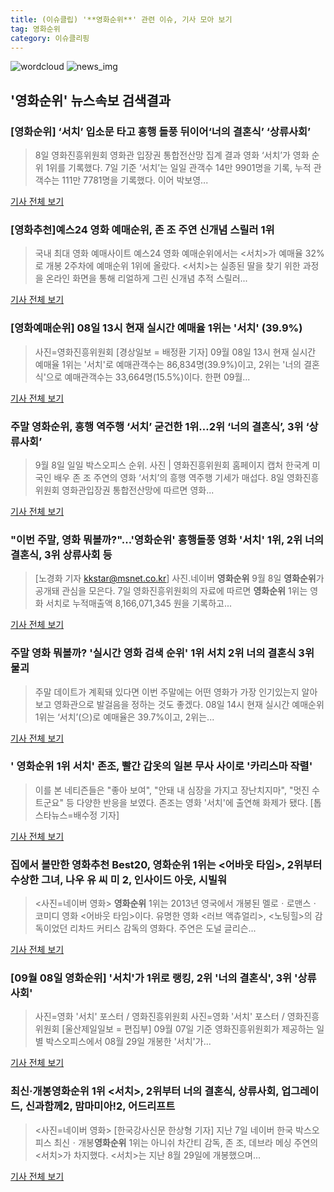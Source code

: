```yaml
---
title: (이슈클립) '**영화순위**' 관련 이슈, 기사 모아 보기
tag: 영화순위
category: 이슈클리핑
---
```

![wordcloud](https://s3.ap-northeast-2.amazonaws.com/lyrics101-wordcloud/2018-09-08-1536397616.png)
![news_img](https://user-images.githubusercontent.com/42597476/44507050-1206f400-a6e4-11e8-8d98-7ffbfebb353f.png)
## **'**영화순위**'** 뉴스속보 검색결과
### [**영화순위**] ‘서치’ 입소문 타고 흥행 돌풍 뒤이어‘너의 결혼식’ ‘상류사회’

>8일 영화진흥위원회 영화관 입장권 통합전산망 집계 결과 영화 ‘서치’가 영화 순위 1위를 기록했다. 7일 기준 ‘서치’는 일일 관객수 14만 9901명을 기록, 누적 관객수는 111만 7781명을 기록했다. 이어 박보영...

<a href="http://www.kookje.co.kr/news2011/asp/newsbody.asp?code=0500&key=20180908.99099003152" target="_blank">기사 전체 보기</a>

### [영화추천]예스24 영화 예매순위, 존 조 주연 신개념 스릴러 1위

>국내 최대 영화 예매사이트 예스24 영화 예매순위에서는 <서치>가 예매율 32%로 개봉 2주차에 예매순위 1위에 올랐다. <서치>는 실종된 딸을 찾기 위한 과정을 온라인 화면을 통해 리얼하게 그린 신개념 추적 스릴러...

<a href="http://www.insightkorea.co.kr//news/articleView.html?idxno=30883" target="_blank">기사 전체 보기</a>

### [영화예매순위] 08일 13시 현재 실시간 예매율 1위는 '서치' (39.9%)

>사진=영화진흥위원회 [경상일보 = 배정환 기자] 09월 08일 13시 현재 실시간 예매율 1위는 '서치'로 예매관객수는 86,834명(39.9%)이고, 2위는 '너의 결혼식'으로 예매관객수는 33,664명(15.5%)이다. 한편 09월...

<a href="http://www.ksilbo.co.kr/news/articleView.html?idxno=658660" target="_blank">기사 전체 보기</a>

### 주말 **영화순위**, 흥행 역주행 ‘서치’ 굳건한 1위…2위 ‘너의 결혼식’, 3위 ‘상류사회’

>9월 8일 일일 박스오피스 순위. 사진 | 영화진흥위원회 홈페이지 캡처 한국계 미국인 배우 존 조 주연의 영화 ‘서치’의 흥행 역주행 기세가 매섭다. 8일 영화진흥위원회 영화관입장권 통합전산망에 따르면 영화...

<a href="http://star.mk.co.kr/new/view.php?mc=ST&year=2018&no=566778" target="_blank">기사 전체 보기</a>

### "이번 주말, 영화 뭐볼까?"...'**영화순위**' 흥행돌풍 영화 '서치' 1위, 2위 너의결혼식, 3위 상류사회 등

>[노경화 기자 kkstar@msnet.co.kr] 사진.네이버 **영화순위** 9월 8일 **영화순위**가 공개돼 관심을 모은다. 7일 영화진흥위원회의 자료에 따르면 **영화순위** 1위는 영화 서치로 누적매출액 8,166,071,345 원을 기록하고...

<a href="http://news.imaeil.com/Entertainments/2018090815432660242" target="_blank">기사 전체 보기</a>

### 주말 영화 뭐볼까? '실시간 영화 검색 순위' 1위 서치 2위 너의 결혼식 3위 물괴

>주말 데이트가 계획돼 있다면 이번 주말에는 어떤 영화가 가장 인기있는지 알아보고 영화관으로 발걸음을 정하는 것도 좋겠다.   08일 14시 현재 실시간 예매순위 1위는 ‘서치’(으)로 예매율은 39.7%이고, 2위는...

<a href="http://www.ajunews.com/view/20180908144445700" target="_blank">기사 전체 보기</a>

### ' **영화순위** 1위 서치' 존조, 빨간 갑옷의 일본 무사 사이로 '카리스마 작렬'

>이를 본 네티즌들은 "좋아 보여", "안돼 내 심장을 가지고 장난치지마", "멋진 수트군요" 등 다양한 반응을 보였다.   존조는 영화 '서치'에 출연해 화제가 됐다. [톱스타뉴스=배수정 기자]

<a href="http://www.topstarnews.net/news/articleView.html?idxno=478273" target="_blank">기사 전체 보기</a>

### 집에서 볼만한 영화추천 Best20, **영화순위** 1위는 <어바웃 타임>, 2위부터 수상한 그녀, 나우 유 씨 미 2, 인사이드 아웃, 시빌워

><사진=네이버 영화> **영화순위** 1위는 2013년 영국에서 개봉된 멜로ㆍ로맨스ㆍ코미디 영화 <어바웃 타임>이다. 유명한 영화 <러브 액츄얼리>, <노팅힐>의 감독이었던 리차드 커티스 감독의 영화다. 주연은 도널 글리슨...

<a href="http://www.lecturernews.com/news/articleView.html?idxno=6815" target="_blank">기사 전체 보기</a>

### [09월 08일 **영화순위**] '서치'가 1위로 랭킹, 2위 '너의 결혼식', 3위 '상류사회'

>사진=영화 '서치' 포스터 / 영화진흥위원회 사진=영화 '서치' 포스터 / 영화진흥위원회 [울산제일일보 = 편집부] 09월 07일 기준 영화진흥위원회가 제공하는 일별 박스오피스에서 08월 29일 개봉한 '서치'가...

<a href="http://www.ujeil.com/news/articleView.html?idxno=214511" target="_blank">기사 전체 보기</a>

### 최신·개봉**영화순위** 1위 <서치>, 2위부터 너의 결혼식, 상류사회, 업그레이드, 신과함께2, 맘마미아!2, 어드리프트

><사진=네이버 영화> [한국강사신문 한상형 기자] 지난 7일 네이버 한국 박스오피스 최신ㆍ개봉**영화순위** 1위는 아니쉬 차간티 감독, 존 조, 데브라 메싱 주연의 <서치>가 차지했다. <서치>는 지난 8월 29일에 개봉했으며...

<a href="http://www.lecturernews.com/news/articleView.html?idxno=6812" target="_blank">기사 전체 보기</a>


